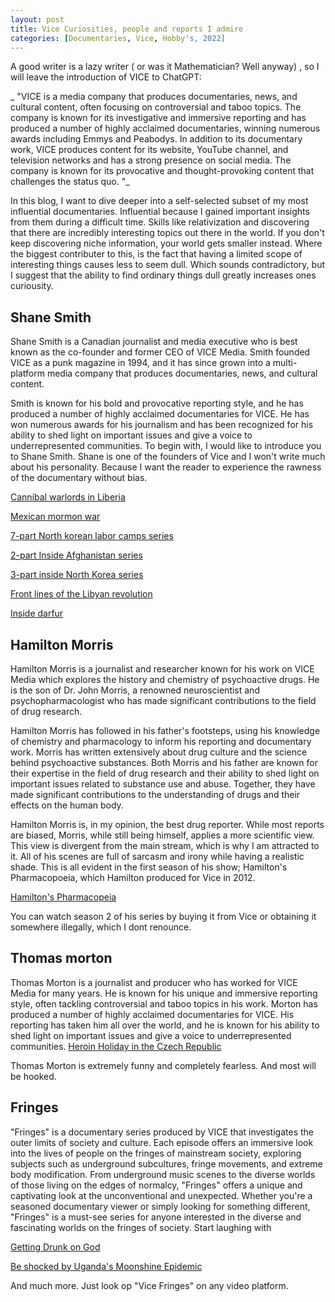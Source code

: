 ```yaml
---
layout: post
title: Vice Curiosities, people and reports I admire
categories: [Documentaries, Vice, Hobby's, 2022]
---
```

A good writer is a lazy writer ( or was it Mathematician? Well anyway)  , so I will leave the introduction of VICE to ChatGPT:

_ "VICE is a media company that produces documentaries, news, and cultural content, often focusing on controversial and taboo topics. The company is known for its investigative and immersive reporting and has produced a number of highly acclaimed documentaries, winning numerous awards including Emmys and Peabodys. In addition to its documentary work, VICE produces content for its website, YouTube channel, and television networks and has a strong presence on social media. The company is known for its provocative and thought-provoking content that challenges the status quo. "_

In this blog, I want to dive deeper into a self-selected subset of my most influential documentaries. Influential because I gained important insights from them during a difficult time. Skills like relativization and discovering that there are incredibly interesting topics out there in the world. If you don't keep discovering niche information, your world gets smaller instead. Where the biggest contributer to this, is the fact that having a limited scope of interesting things causes less to seem dull. Which sounds contradictory, but I suggest that the ability to find ordinary things dull greatly increases ones curiousity.

## Shane Smith

Shane Smith is a Canadian journalist and media executive who is best known as the co-founder and former CEO of VICE Media. Smith founded VICE as a punk magazine in 1994, and it has since grown into a multi-platform media company that produces documentaries, news, and cultural content.

Smith is known for his bold and provocative reporting style, and he has produced a number of highly acclaimed documentaries for VICE. He has won numerous awards for his journalism and has been recognized for his ability to shed light on important issues and give a voice to underrepresented communities.
To begin with, I would like to introduce you to Shane Smith. Shane is one of the founders of Vice and I won't write much about his personality. Because I want the reader to experience the rawness of the documentary without bias.


[Cannibal warlords in Liberia](https://www.youtube.com/watch?v=ZRuSS0iiFyo&list=PLpvMu997V8VCQsuVjUbHo29c0MDMPWnwj&index=8 )

[Mexican mormon war](https://www.youtube.com/watch?v=LpIyaIHsJbc&list=PLpvMu997V8VCQsuVjUbHo29c0MDMPWnwj&index=1)

[7-part North korean labor camps series](https://www.youtube.com/watch?v=awQDLoOnkdI&list=PLpvMu997V8VCQsuVjUbHo29c0MDMPWnwj&index=10)

[2-part Inside Afghanistan series](https://www.youtube.com/watch?v=1_yOI_WVGdY&list=PLpvMu997V8VCQsuVjUbHo29c0MDMPWnwj&index=18)

[3-part inside North Korea series](https://www.youtube.com/watch?v=24R8JObNNQ4)

[Front lines of the Libyan revolution](https://www.youtube.com/watch?v=7heWIuEJcS4)

[Inside darfur](https://www.youtube.com/watch?v=W66ovZe1-TM)



## Hamilton Morris
Hamilton Morris is a journalist and researcher known for his work on VICE Media which explores the history and chemistry of psychoactive drugs. He is the son of Dr. John Morris, a renowned neuroscientist and psychopharmacologist who has made significant contributions to the field of drug research.

Hamilton Morris has followed in his father's footsteps, using his knowledge of chemistry and pharmacology to inform his reporting and documentary work.  Morris has written extensively about drug culture and the science behind psychoactive substances.
Both Morris and his father are known for their expertise in the field of drug research and their ability to shed light on important issues related to substance use and abuse. Together, they have made significant contributions to the understanding of drugs and their effects on the human body.

Hamilton Morris is, in my opinion, the best drug reporter. While most reports are biased, Morris, while still being himself, applies a more scientific view. This view is divergent from the main stream, which is why I am attracted to it. All of his scenes are full of sarcasm and irony while having a realistic shade. This is all evident in the first season of his show; Hamilton's Pharmacopoeia, which Hamilton produced for Vice in 2012.

[Hamilton's Pharmacopeia](https://www.youtube.com/watch?v=C3Yd7M3JNlw&list=PLDbSvEZka6GGo4gH2zxpvvkBGzoo9DAWU)

You can watch season 2 of his series by buying it from Vice or obtaining it somewhere illegally, which I dont renounce.

## Thomas morton
Thomas Morton is a journalist and producer who has worked for VICE Media for many years. He is known for his unique and immersive reporting style, often tackling controversial and taboo topics in his work. Morton has produced a number of highly acclaimed documentaries for VICE.  His reporting has taken him all over the world, and he is known for his ability to shed light on important issues and give a voice to underrepresented communities.
[Heroin Holiday in the Czech Republic](https://www.youtube.com/watch?v=IdYZj9vmfi0&list=PLn5TAMj1xInHU9xkBXTxsvWIQYD8L6p0e&index=11)

Thomas Morton is extremely funny and completely fearless. And most will be hooked.


## Fringes

"Fringes" is a documentary series produced by VICE that investigates the outer limits of society and culture. Each episode offers an immersive look into the lives of people on the fringes of mainstream society, exploring subjects such as underground subcultures, fringe movements, and extreme body modification. From underground music scenes to the diverse worlds of those living on the edges of normalcy, "Fringes" offers a unique and captivating look at the unconventional and unexpected. Whether you're a seasoned documentary viewer or simply looking for something different, "Fringes" is a must-see series for anyone interested in the diverse and fascinating worlds on the fringes of society. Start laughing with

[Getting Drunk on God](https://www.youtube.com/watch?v=_Zj7OJjMcnM&list=PLDbSvEZka6GEF5kRloeUpkMa5EOkqDcat&index=13)

[Be shocked by  Uganda's Moonshine Epidemic](https://www.youtube.com/watch?v=zL3UHF5SlEU&list=PLDbSvEZka6GEF5kRloeUpkMa5EOkqDcat&index=33)

And much more. Just look op "Vice Fringes" on any video platform. 
 
